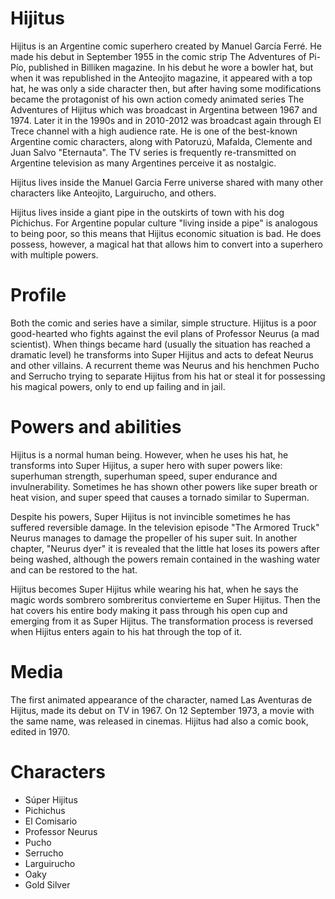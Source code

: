# Hijitus

Hijitus is an Argentine comic superhero created by Manuel García Ferré. He made his debut in September 1955 in the comic strip The Adventures of Pi-Pío, published in Billiken magazine. In his debut he wore a bowler hat, but when it was republished in the Anteojito magazine, it appeared with a top hat, he was only a side character then, but after having some modifications became the protagonist of his own action comedy animated series The Adventures of Hijitus which was broadcast in Argentina between 1967 and 1974. Later it in the 1990s and in 2010-2012 was broadcast again through El Trece channel with a high audience rate. He is one of the best-known Argentine comic characters, along with Patoruzú, Mafalda, Clemente and Juan Salvo "Eternauta". The TV series is frequently re-transmitted on Argentine television as many Argentines perceive it as nostalgic.

Hijitus lives inside the Manuel Garcia Ferre universe shared with many other characters like Anteojito, Larguirucho, and others.

Hijitus lives inside a giant pipe in the outskirts of town with his dog Pichichus. For Argentine popular culture "living inside a pipe" is analogous to being poor, so this means that Hijitus economic situation is bad. He does possess, however, a magical hat that allows him to convert into a superhero with multiple powers.

# Profile

Both the comic and series have a similar, simple structure. Hijitus is a poor good-hearted who fights against the evil plans of Professor Neurus (a mad scientist). When things became hard (usually the situation has reached a dramatic level) he transforms into Super Hijitus and acts to defeat Neurus and other villains. A recurrent theme was Neurus and his henchmen Pucho and Serrucho trying to separate Hijitus from his hat or steal it for possessing his magical powers, only to end up failing and in jail.

# Powers and abilities

Hijitus is a normal human being. However, when he uses his hat, he transforms into Super Hijitus, a super hero with super powers like: superhuman strength, superhuman speed, super endurance and invulnerability. Sometimes he has shown other powers like super breath or heat vision, and super speed that causes a tornado similar to Superman.

Despite his powers, Super Hijitus is not invincible sometimes he has suffered reversible damage. In the television episode "The Armored Truck" Neurus manages to damage the propeller of his super suit. In another chapter, "Neurus dyer" it is revealed that the little hat loses its powers after being washed, although the powers remain contained in the washing water and can be restored to the hat.

Hijitus becomes Super Hijitus while wearing his hat, when he says the magic words sombrero sombreritus convierteme en Super Hijitus. Then the hat covers his entire body making it pass through his open cup and emerging from it as Super Hijitus. The transformation process is reversed when Hijitus enters again to his hat through the top of it.

# Media

The first animated appearance of the character, named Las Aventuras de Hijitus, made its debut on TV in 1967. On 12 September 1973, a movie with the same name, was released in cinemas. Hijitus had also a comic book, edited in 1970.

# Characters

- Súper Hijitus
- Pichichus
- El Comisario
- Professor Neurus
- Pucho
- Serrucho
- Larguirucho
- Oaky
- Gold Silver
